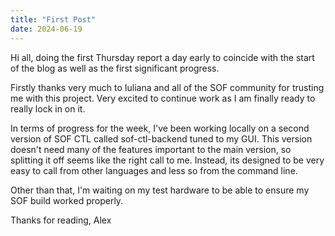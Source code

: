 ```yaml
---
title: "First Post"
date: 2024-06-19
---
```


Hi all, doing the first Thursday report a day early to coincide with the start of the blog as well as the first significant progress.

Firstly thanks very much to Iuliana and all of the SOF community for trusting me with this project. Very excited to continue work as I am finally ready to really lock in on it.

In terms of progress for the week, I've been working locally on a second version of SOF CTL called sof-ctl-backend tuned to my GUI. This version doesn't need many of the features important to the main version, so splitting it off seems like the right call to me. Instead, its designed to be very easy to call from other languages and less so from the command line.

Other than that, I'm waiting on my test hardware to be able to ensure my SOF build worked properly.

Thanks for reading,
Alex
